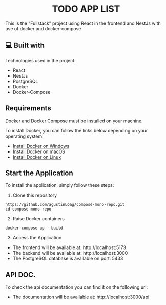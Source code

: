 <h1 align="center" id="title">TODO APP LIST</h1>

<p id="description">This is the “Fullstack” project using React in the frontend and NestJs with use of docker and docker-compose</p>

<h2>💻 Built with</h2>

Technologies used in the project:

*   React
*   NestJs
*   PostgreSQL
*   Docker
*   Docker-Compose

<h2>Requirements</h2>
Docker and Docker Compose must be installed on your machine.

To install Docker, you can follow the links below depending on your operating system:

*   <a href="https://docs.docker.com/desktop/setup/install/windows-install/">Install Docker on Windows</a>
*   <a href="https://docs.docker.com/desktop/setup/install/mac-install/">Install Docker on macOS</a>
*   <a href="https://docs.docker.com/desktop/setup/install/linux/">Install Docker on Linux</a>

<h2>Start the Application</h2>
To install the application, simply follow these steps:

1. Clone this repository

```
https://github.com/agustinLoag/compose-mono-repo.git
cd compose-mono-repo
```

2. Raise Docker containers

```
docker-compose up --build
```
3. Access the Application
* The frontend will be available at: http://localhost:5173
* The backend will be available at: http://localhost:3000
* The PostgreSQL database is available on port: 5433


<h2>API DOC.</h2>
To check the api documentation you can find it on the following url:

* The documentation will be available at: http://localhost:3000/api